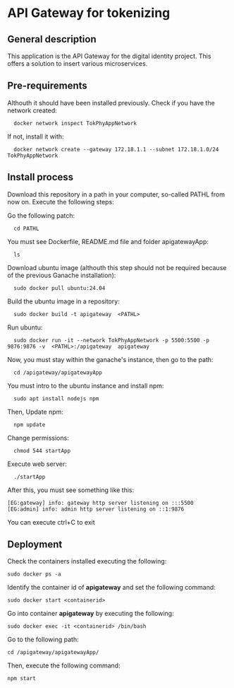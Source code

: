 # API Gateway for tokenizing
## General description
  This application is the API Gateway for the digital identity project. This offers a solution to insert various microservices.

## Pre-requirements
  Althouth it should have been installed previously. Check if you have the network created:

    
      docker network inspect TokPhyAppNetwork

  If not, install it with:

    
      docker network create --gateway 172.18.1.1 --subnet 172.18.1.0/24 TokPhyAppNetwork

 
## Install process
  Download this repository in a path in your computer, so-called PATHL from now on.  Execute the following steps: 

  Go the following patch:
      
      cd PATHL  
  You must see Dockerfile, README.md file and folder apigatewayApp:
      
      ls 
  Download ubuntu image (althouth this step should not be required because of the previous Ganache installation):
      
      sudo docker pull ubuntu:24.04
    
  Build the ubuntu image in a repository:
      
      sudo docker build -t apigateway  <PATHL>

  Run ubuntu: 
      
      sudo docker run -it --network TokPhyAppNetwork -p 5500:5500 -p 9876:9876 -v  <PATHL>:/apigateway  apigateway

  Now, you must stay within the ganache's instance, then go to the path:
      
      cd /apigateway/apigatewayApp

  You must intro to the ubuntu instance and install npm:
      
      sudo apt install nodejs npm
  
  Then, Update npm:
      
      npm update

  Change permissions:
      
      chmod 544 startApp

  Execute web server:
      
      ./startApp
  
  After this, you must see something like this:
    
    [EG:gateway] info: gateway http server listening on :::5500
    [EG:admin] info: admin http server listening on ::1:9876

  You can execute ctrl+C to exit

## Deployment
  
  Check the containers installed executing the following:
    
    sudo docker ps -a

  Identify the container id of **apigateway** and set the following command:
    
    sudo docker start <containerid>

  Go into container **apigateway** by executing the following:
    
    sudo docker exec -it <containerid> /bin/bash

  Go to the following path:
    
    cd /apigateway/apigatewayApp/

  Then, execute the following command:
    
    npm start
